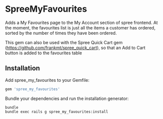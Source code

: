 SpreeMyFavourites
=================

Adds a My Favourites page to the My Account section of spree frontend. At the moment, the favourites list is
just all the items a customer has ordered, sorted by the number of times they have been ordered.

This gem can also be used with the Spree Quick Cart gem (https://github.com/frankmt/spree_quick_cart), so that an Add to Cart button is added to the favourites table

Installation
------------

Add spree_my_favourites to your Gemfile:

```ruby
gem 'spree_my_favourites'
```

Bundle your dependencies and run the installation generator:

```shell
bundle
bundle exec rails g spree_my_favourites:install
```
